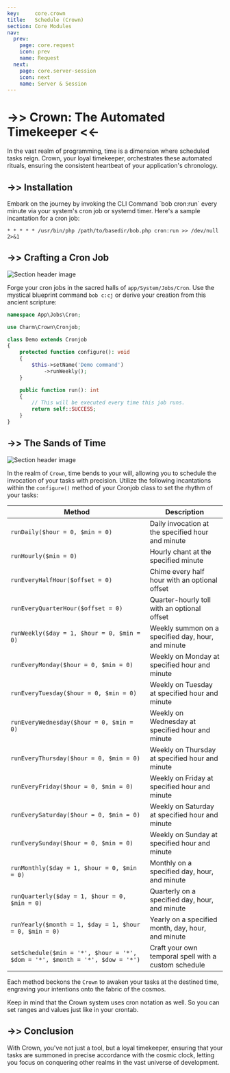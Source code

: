 ```yaml
---
key:     core.crown
title:   Schedule (Crown)
section: Core Modules
nav:
  prev:
    page: core.request
    icon: prev
    name: Request
  next:
    page: core.server-session
    icon: next
    name: Server & Session
---
```


# ->> Crown: The Automated Timekeeper <<-

<div class="card card-body" markdown="1">
In the vast realm of programming, time is a dimension where scheduled tasks reign. Crown, your loyal timekeeper, orchestrates these automated rituals, ensuring the consistent heartbeat of your application's chronology.
</div>

## ->> Installation

<div class="card card-body" markdown="1">
Embark on the journey by invoking the CLI Command `bob cron:run` 
every minute via your system's cron job or systemd timer. 
Here's a sample incantation for a cron job:

```cron
* * * * * /usr/bin/php /path/to/basedir/bob.php cron:run >> /dev/null 2>&1
```
</div>

## ->> Crafting a Cron Job

<div class="card card-body" markdown="1">
<div class="mb-4"><img src="*ASSETS*/charm/core/clock1.jpg" alt="Section header image" /></div>

Forge your cron jobs in the sacred halls of `app/System/Jobs/Cron`. 
Use the mystical blueprint command `bob c:cj` or derive your creation from this ancient scripture:

```php
namespace App\Jobs\Cron;

use Charm\Crown\Cronjob;

class Demo extends Cronjob
{
    protected function configure(): void
    {
        $this->setName('Demo command')
            ->runWeekly();
    }

    public function run(): int
    {
        // This will be executed every time this job runs.
        return self::SUCCESS;
    }
}
```

</div>

## ->> The Sands of Time

<div class="card card-body" markdown="1">
<div class="mb-4"><img src="*ASSETS*/charm/core/clock2.jpg" alt="Section header image" /></div>

In the realm of `Crown`, time bends to your will, allowing you to schedule the invocation of your 
tasks with precision. Utilize the following incantations within the `configure()` method of your 
Cronjob class to set the rhythm of your tasks:

| Method                                                                       | Description                                          |
|------------------------------------------------------------------------------|------------------------------------------------------|
| `runDaily($hour = 0, $min = 0)`                                              | Daily invocation at the specified hour and minute    |
| `runHourly($min = 0)`                                                        | Hourly chant at the specified minute                 |
| `runEveryHalfHour($offset = 0)`                                              | Chime every half hour with an optional offset        |
| `runEveryQuarterHour($offset = 0)`                                           | Quarter-hourly toll with an optional offset          |
| `runWeekly($day = 1, $hour = 0, $min = 0)`                                   | Weekly summon on a specified day, hour, and minute   |
| `runEveryMonday($hour = 0, $min = 0)`                                        | Weekly on Monday at specified hour and minute        |
| `runEveryTuesday($hour = 0, $min = 0)`                                       | Weekly on Tuesday at specified hour and minute       |
| `runEveryWednesday($hour = 0, $min = 0)`                                     | Weekly on Wednesday at specified hour and minute     |
| `runEveryThursday($hour = 0, $min = 0)`                                      | Weekly on Thursday at specified hour and minute      |
| `runEveryFriday($hour = 0, $min = 0)`                                        | Weekly on Friday at specified hour and minute        |
| `runEverySaturday($hour = 0, $min = 0)`                                      | Weekly on Saturday at specified hour and minute      |
| `runEverySunday($hour = 0, $min = 0)`                                        | Weekly on Sunday at specified hour and minute        |
| `runMonthly($day = 1, $hour = 0, $min = 0)`                                  | Monthly on a specified day, hour, and minute         |
| `runQuarterly($day = 1, $hour = 0, $min = 0)`                                | Quarterly on a specified day, hour, and minute       |
| `runYearly($month = 1, $day = 1, $hour = 0, $min = 0)`                       | Yearly on a specified month, day, hour, and minute   |
| `setSchedule($min = '*', $hour = '*', $dom = '*', $month = '*', $dow = '*')` | Craft your own temporal spell with a custom schedule |

Each method beckons the `Crown` to awaken your tasks at the destined time, engraving your intentions onto the fabric of the cosmos.

Keep in mind that the Crown system uses cron notation as well. So you can set ranges and values just like
in your crontab.

</div>

## ->> Conclusion

<div class="card card-body" markdown="1">

With Crown, you've not just a tool, but a loyal timekeeper, ensuring that your tasks are summoned 
in precise accordance with the cosmic clock, letting you focus on conquering other realms 
in the vast universe of development.

</div>
